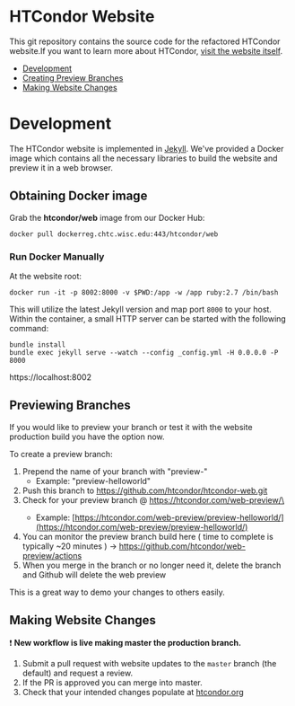 # HTCondor Website

This git repository contains the source code for the refactored HTCondor website.If you want to learn more about HTCondor, [visit the website itself](https://htcondor.org).

- [Development](#development)
- [Creating Preview Branches](#previewing-branches)
- [Making Website Changes](#making-website-changes)


# Development

The HTCondor website is implemented in [Jekyll](https://jekyllrb.com/). We've provided a Docker image which contains all the necessary libraries to build the website and preview it in a web browser.

## Obtaining Docker image

Grab the **htcondor/web** image from our Docker Hub:
```
docker pull dockerreg.chtc.wisc.edu:443/htcondor/web
```

### Run Docker Manually

At the website root:

```
docker run -it -p 8002:8000 -v $PWD:/app -w /app ruby:2.7 /bin/bash
```

This will utilize the latest Jekyll version and map port `8000` to your host.  Within the container, a small HTTP server can be started with the following command:

```
bundle install
bundle exec jekyll serve --watch --config _config.yml -H 0.0.0.0 -P 8000
```

https://localhost:8002


## Previewing Branches

If you would like to preview your branch or test it with the website production build you have the option now. 

To create a preview branch:
1. Prepend the name of your branch with "preview-"
    - Example: "preview-helloworld"
2. Push this branch to https://github.com/htcondor/htcondor-web.git  
3. Check for your preview branch @ https://htcondor.com/web-preview/\<preview-branch-name>
   - Example: [https://htcondor.com/web-preview/preview-helloworld/](https://htcondor.com/web-preview/preview-helloworld/)
4. You can monitor the preview branch build here ( time to complete is typically ~20 minutes ) -> https://github.com/htcondor/web-preview/actions
5. When you merge in the branch or no longer need it, delete the branch and Github will delete the web preview   
   
This is a great way to demo your changes to others easily. 

## Making Website Changes

:exclamation: **New workflow is live making master the production branch.**

1.  Submit a pull request with website updates to the `master` branch (the default) and request a review.
2.  If the PR is approved you can merge into master.
3.  Check that your intended changes populate at [htcondor.org](https://htcondor.org)
